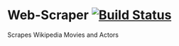 # Web-Scraper [![Build Status](https://travis-ci.com/zli117/Web-Scraper.svg?token=j4y2W3bQxnm7LkxGR6Um&branch=master)](https://travis-ci.com/zli117/Web-Scraper)
Scrapes Wikipedia Movies and Actors
